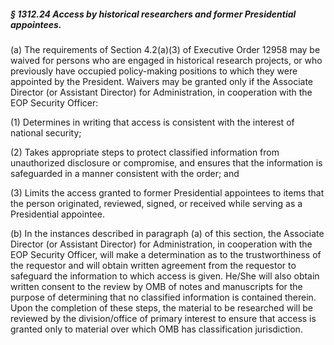 ##### § 1312.24 Access by historical researchers and former Presidential appointees. #####

(a) The requirements of Section 4.2(a)(3) of Executive Order 12958 may be waived for persons who are engaged in historical research projects, or who previously have occupied policy-making positions to which they were appointed by the President. Waivers may be granted only if the Associate Director (or Assistant Director) for Administration, in cooperation with the EOP Security Officer:

(1) Determines in writing that access is consistent with the interest of national security;

(2) Takes appropriate steps to protect classified information from unauthorized disclosure or compromise, and ensures that the information is safeguarded in a manner consistent with the order; and

(3) Limits the access granted to former Presidential appointees to items that the person originated, reviewed, signed, or received while serving as a Presidential appointee.

(b) In the instances described in paragraph (a) of this section, the Associate Director (or Assistant Director) for Administration, in cooperation with the EOP Security Officer, will make a determination as to the trustworthiness of the requestor and will obtain written agreement from the requestor to safeguard the information to which access is given. He/She will also obtain written consent to the review by OMB of notes and manuscripts for the purpose of determining that no classified information is contained therein. Upon the completion of these steps, the material to be researched will be reviewed by the division/office of primary interest to ensure that access is granted only to material over which OMB has classification jurisdiction.